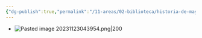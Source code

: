 ```yaml
---
{"dg-publish":true,"permalink":"/11-areas/02-biblioteca/historia-de-mayta/","noteIcon":""}
---
```


- ![Pasted image 20231123043954.png|200](/img/user/11%20%C3%81reas%20%E2%9A%99/02%20Biblioteca/%F0%9F%92%BE%20Adjuntos/Pasted%20image%2020231123043954.png)
